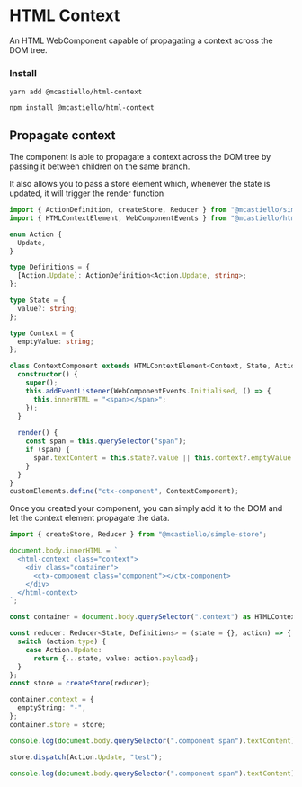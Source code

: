 # HTML Context
An HTML WebComponent capable of propagating a context across the DOM tree.

### Install
`yarn add @mcastiello/html-context`

`npm install @mcastiello/html-context`

## Propagate context
The component is able to propagate a context across the DOM tree by passing it between children on the same branch.

It also allows you to pass a store element which, whenever the state is updated, it will trigger the render function
```ts
import { ActionDefinition, createStore, Reducer } from "@mcastiello/simple-store";
import { HTMLContextElement, WebComponentEvents } from "@mcastiello/html-context";

enum Action {
  Update,
}

type Definitions = {
  [Action.Update]: ActionDefinition<Action.Update, string>;
};

type State = {
  value?: string;
};

type Context = {
  emptyValue: string;
};

class ContextComponent extends HTMLContextElement<Context, State, Action> {
  constructor() {
    super();
    this.addEventListener(WebComponentEvents.Initialised, () => {
      this.innerHTML = "<span></span>";
    });
  }
  
  render() {
    const span = this.querySelector("span");
    if (span) {
      span.textContent = this.state?.value || this.context?.emptyValue || null;
    }
  }
}
customElements.define("ctx-component", ContextComponent);
```

Once you created your component, you can simply add it to the DOM and let the context element propagate the data.

```ts
import { createStore, Reducer } from "@mcastiello/simple-store";

document.body.innerHTML = `
  <html-context class="context">
    <div class="container">
      <ctx-component class="component"></ctx-component>
    </div>
  </html-context>
`;

const container = document.body.querySelector(".context") as HTMLContextElement<Context, State, Action>;

const reducer: Reducer<State, Definitions> = (state = {}, action) => {
  switch (action.type) {
    case Action.Update:
      return {...state, value: action.payload};
  }
};
const store = createStore(reducer);

container.context = {
  emptyString: "-",
};
container.store = store;

console.log(document.body.querySelector(".component span").textContent); // "-";

store.dispatch(Action.Update, "test");

console.log(document.body.querySelector(".component span").textContent); // "test";
```
